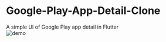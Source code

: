 # Google-Play-App-Detail-Clone
A simple UI of Google Play app detail in Flutter
<br/>
![demo](https://user-images.githubusercontent.com/90382807/236862933-198e2ea8-e3ae-4d91-b689-748c20764395.png)
